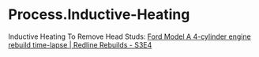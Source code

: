 # Process.Inductive-Heating
Inductive Heating To Remove Head Studs: [Ford Model A 4-cylinder engine rebuild time-lapse | Redline Rebuilds - S3E4](https://youtu.be/GGn-5VoS-m8)
